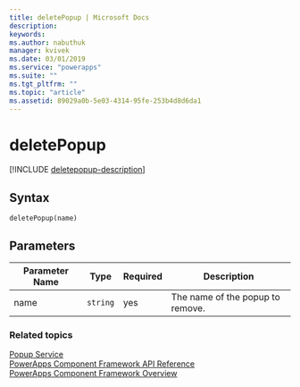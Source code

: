```yaml
---
title: deletePopup | Microsoft Docs
description: 
keywords:
ms.author: nabuthuk
manager: kvivek
ms.date: 03/01/2019
ms.service: "powerapps"
ms.suite: ""
ms.tgt_pltfrm: ""
ms.topic: "article"
ms.assetid: 89029a0b-5e03-4314-95fe-253b4d8d6da1
---
```


# deletePopup

[!INCLUDE [deletepopup-description](includes/deletepopup-description.md)]

## Syntax

`deletePopup(name)`

## Parameters

| Parameter Name|Type|Required|Description|
| ------------- |----|--------|-----------|
|name|`string`|yes|The name of the popup to remove.|


### Related topics

[Popup Service](../popupservice.md)<br/>
[PowerApps Component Framework API Reference](../reference/index.md)<br/>
[PowerApps Component Framework Overview](../overview.md)